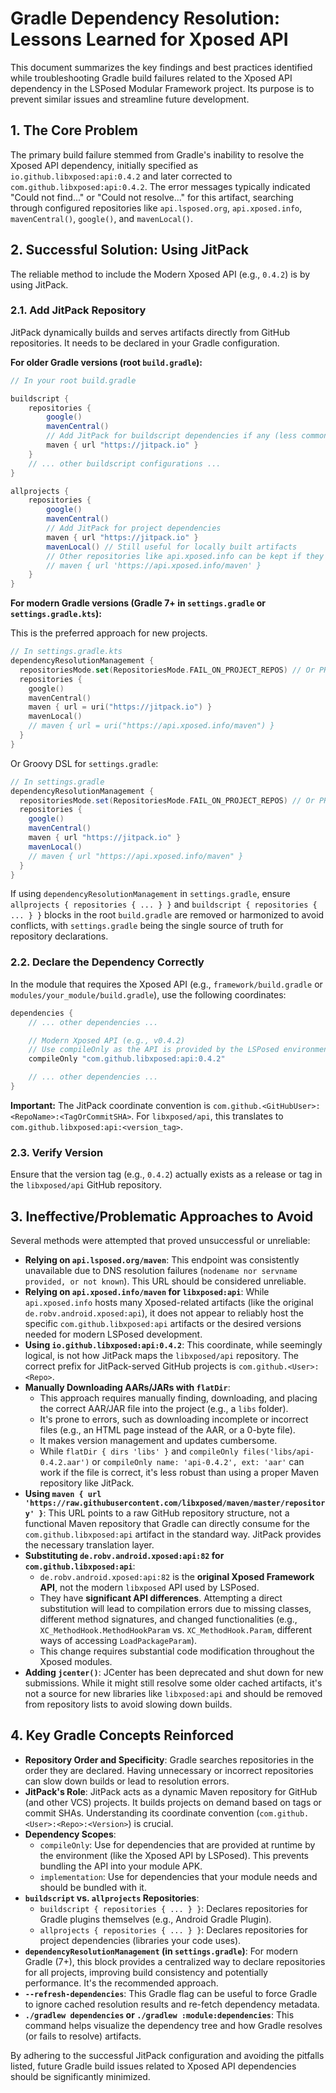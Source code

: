 # Gradle Dependency Resolution: Lessons Learned for Xposed API

This document summarizes the key findings and best practices identified while troubleshooting Gradle build failures related to the Xposed API dependency in the LSPosed Modular Framework project. Its purpose is to prevent similar issues and streamline future development.

## 1. The Core Problem

The primary build failure stemmed from Gradle's inability to resolve the Xposed API dependency, initially specified as `io.github.libxposed:api:0.4.2` and later corrected to `com.github.libxposed:api:0.4.2`. The error messages typically indicated "Could not find..." or "Could not resolve..." for this artifact, searching through configured repositories like `api.lsposed.org`, `api.xposed.info`, `mavenCentral()`, `google()`, and `mavenLocal()`.

## 2. Successful Solution: Using JitPack

The reliable method to include the Modern Xposed API (e.g., `0.4.2`) is by using JitPack.

### 2.1. Add JitPack Repository

JitPack dynamically builds and serves artifacts directly from GitHub repositories. It needs to be declared in your Gradle configuration.

**For older Gradle versions (root `build.gradle`):**

```groovy
// In your root build.gradle

buildscript {
    repositories {
        google()
        mavenCentral()
        // Add JitPack for buildscript dependencies if any (less common for API itself)
        maven { url "https://jitpack.io" }
    }
    // ... other buildscript configurations ...
}

allprojects {
    repositories {
        google()
        mavenCentral()
        // Add JitPack for project dependencies
        maven { url "https://jitpack.io" }
        mavenLocal() // Still useful for locally built artifacts
        // Other repositories like api.xposed.info can be kept if they host other Xposed-related tools
        // maven { url 'https://api.xposed.info/maven' }
    }
}
```

**For modern Gradle versions (Gradle 7+ in `settings.gradle` or `settings.gradle.kts`):**

This is the preferred approach for new projects.

```kotlin
// In settings.gradle.kts
dependencyResolutionManagement {
  repositoriesMode.set(RepositoriesMode.FAIL_ON_PROJECT_REPOS) // Or PREFER_SETTINGS
  repositories {
    google()
    mavenCentral()
    maven { url = uri("https://jitpack.io") }
    mavenLocal()
    // maven { url = uri("https://api.xposed.info/maven") }
  }
}
```

Or Groovy DSL for `settings.gradle`:
```groovy
// In settings.gradle
dependencyResolutionManagement {
  repositoriesMode.set(RepositoriesMode.FAIL_ON_PROJECT_REPOS) // Or PREFER_SETTINGS
  repositories {
    google()
    mavenCentral()
    maven { url "https://jitpack.io" }
    mavenLocal()
    // maven { url "https://api.xposed.info/maven" }
  }
}
```
If using `dependencyResolutionManagement` in `settings.gradle`, ensure `allprojects { repositories { ... } }` and `buildscript { repositories { ... } }` blocks in the root `build.gradle` are removed or harmonized to avoid conflicts, with `settings.gradle` being the single source of truth for repository declarations.

### 2.2. Declare the Dependency Correctly

In the module that requires the Xposed API (e.g., `framework/build.gradle` or `modules/your_module/build.gradle`), use the following coordinates:

```groovy
dependencies {
    // ... other dependencies ...

    // Modern Xposed API (e.g., v0.4.2)
    // Use compileOnly as the API is provided by the LSPosed environment at runtime
    compileOnly "com.github.libxposed:api:0.4.2"

    // ... other dependencies ...
}
```
**Important:** The JitPack coordinate convention is `com.github.<GitHubUser>:<RepoName>:<TagOrCommitSHA>`.
For `libxposed/api`, this translates to `com.github.libxposed:api:<version_tag>`.

### 2.3. Verify Version
Ensure that the version tag (e.g., `0.4.2`) actually exists as a release or tag in the `libxposed/api` GitHub repository.

## 3. Ineffective/Problematic Approaches to Avoid

Several methods were attempted that proved unsuccessful or unreliable:

*   **Relying on `api.lsposed.org/maven`**: This endpoint was consistently unavailable due to DNS resolution failures (`nodename nor servname provided, or not known`). This URL should be considered unreliable.
*   **Relying on `api.xposed.info/maven` for `libxposed:api`**: While `api.xposed.info` hosts many Xposed-related artifacts (like the original `de.robv.android.xposed:api`), it does not appear to reliably host the specific `com.github.libxposed:api` artifacts or the desired versions needed for modern LSPosed development.
*   **Using `io.github.libxposed:api:0.4.2`**: This coordinate, while seemingly logical, is not how JitPack maps the `libxposed/api` repository. The correct prefix for JitPack-served GitHub projects is `com.github.<User>:<Repo>`.
*   **Manually Downloading AARs/JARs with `flatDir`**:
    *   This approach requires manually finding, downloading, and placing the correct AAR/JAR file into the project (e.g., a `libs` folder).
    *   It's prone to errors, such as downloading incomplete or incorrect files (e.g., an HTML page instead of the AAR, or a 0-byte file).
    *   It makes version management and updates cumbersome.
    *   While `flatDir { dirs 'libs' }` and `compileOnly files('libs/api-0.4.2.aar')` or `compileOnly name: 'api-0.4.2', ext: 'aar'` can work if the file is correct, it's less robust than using a proper Maven repository like JitPack.
*   **Using `maven { url 'https://raw.githubusercontent.com/libxposed/maven/master/repository' }`**: This URL points to a raw GitHub repository structure, not a functional Maven repository that Gradle can directly consume for the `com.github.libxposed:api` artifact in the standard way. JitPack provides the necessary translation layer.
*   **Substituting `de.robv.android.xposed:api:82` for `com.github.libxposed:api`**:
    *   `de.robv.android.xposed:api:82` is the **original Xposed Framework API**, not the modern `libxposed` API used by LSPosed.
    *   They have **significant API differences**. Attempting a direct substitution will lead to compilation errors due to missing classes, different method signatures, and changed functionalities (e.g., `XC_MethodHook.MethodHookParam` vs. `XC_MethodHook.Param`, different ways of accessing `LoadPackageParam`).
    *   This change requires substantial code modification throughout the Xposed modules.
*   **Adding `jcenter()`**: JCenter has been deprecated and shut down for new submissions. While it might still resolve some older cached artifacts, it's not a source for new libraries like `libxposed:api` and should be removed from repository lists to avoid slowing down builds.

## 4. Key Gradle Concepts Reinforced

*   **Repository Order and Specificity**: Gradle searches repositories in the order they are declared. Having unnecessary or incorrect repositories can slow down builds or lead to resolution errors.
*   **JitPack's Role**: JitPack acts as a dynamic Maven repository for GitHub (and other VCS) projects. It builds projects on demand based on tags or commit SHAs. Understanding its coordinate convention (`com.github.<User>:<Repo>:<Version>`) is crucial.
*   **Dependency Scopes**:
    *   `compileOnly`: Use for dependencies that are provided at runtime by the environment (like the Xposed API by LSPosed). This prevents bundling the API into your module APK.
    *   `implementation`: Use for dependencies that your module needs and should be bundled with it.
*   **`buildscript` vs. `allprojects` Repositories**:
    *   `buildscript { repositories { ... } }`: Declares repositories for Gradle plugins themselves (e.g., Android Gradle Plugin).
    *   `allprojects { repositories { ... } }`: Declares repositories for project dependencies (libraries your code uses).
*   **`dependencyResolutionManagement` (in `settings.gradle`)**: For modern Gradle (7+), this block provides a centralized way to declare repositories for all projects, improving build consistency and potentially performance. It's the recommended approach.
*   **`--refresh-dependencies`**: This Gradle flag can be useful to force Gradle to ignore cached resolution results and re-fetch dependency metadata.
*   **`./gradlew dependencies` or `./gradlew :module:dependencies`**: This command helps visualize the dependency tree and how Gradle resolves (or fails to resolve) artifacts.

By adhering to the successful JitPack configuration and avoiding the pitfalls listed, future Gradle build issues related to Xposed API dependencies should be significantly minimized. 